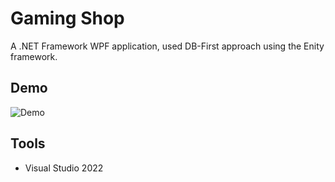 # Gaming Shop

A .NET Framework WPF application, used DB-First approach using the Enity framework.

## Demo
![Demo](https://i.imgur.com/ewnYRCr.gif)

## Tools
- Visual Studio 2022















